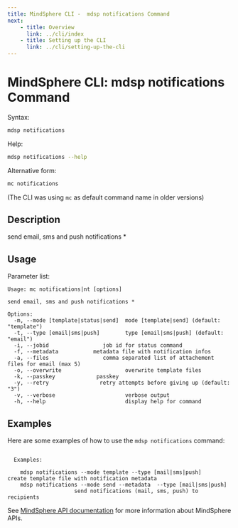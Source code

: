 ```yaml
---
title: MindSphere CLI -  mdsp notifications Command
next:
    - title: Overview
      link: ../cli/index
    - title: Setting up the CLI
      link: ../cli/setting-up-the-cli
---
```


# MindSphere CLI: mdsp notifications Command

Syntax:

```bash
mdsp notifications
```

Help:

```bash
mdsp notifications --help
```

Alternative form:

```bash
mc notifications
```

(The CLI was using `mc` as default command name in older versions)

## Description

send email, sms and push notifications *

## Usage

Parameter list:

```text
Usage: mc notifications|nt [options]

send email, sms and push notifications *

Options:
  -m, --mode [template|status|send]  mode [template|send] (default: "template")
  -t, --type [email|sms|push]        type [email|sms|push] (default: "email")
  -i, --jobid                 job id for status command
  -f, --metadata           metadata file with notification infos
  -a, --files                 comma separated list of attachement files for email (max 5)
  -o, --overwrite                    overwrite template files
  -k, --passkey             passkey
  -y, --retry                retry attempts before giving up (default: "3")
  -v, --verbose                      verbose output
  -h, --help                         display help for command

```

## Examples

Here are some examples of how to use the `mdsp notifications` command:

```text

  Examples:

    mdsp notifications --mode template --type [mail|sms|push] 	 create template file with notification metadata
    mdsp notifications --mode send --metadata  --type [mail|sms|push] 
					 send notifications (mail, sms, push) to recipients

```

See [MindSphere API documentation](https://documentation.mindsphere.io/MindSphere/apis/index.html) for more information about MindSphere APIs.